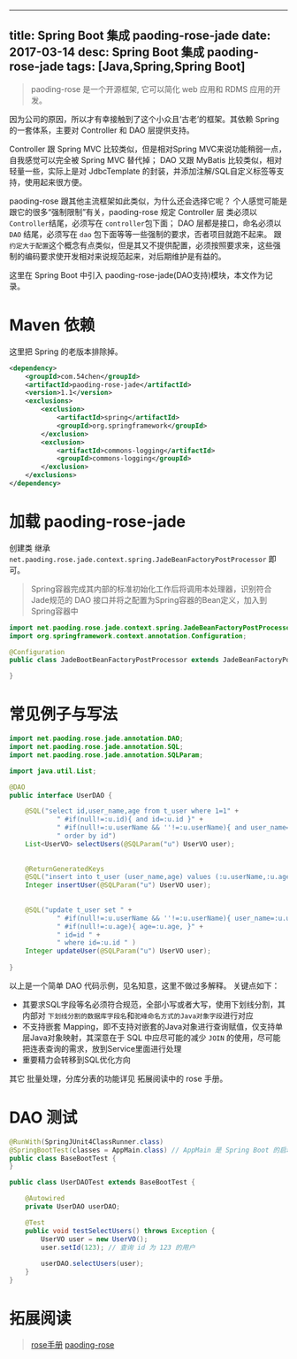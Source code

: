 ---------------
title: Spring Boot 集成 paoding-rose-jade
date: 2017-03-14
desc: Spring Boot 集成 paoding-rose-jade
tags: [Java,Spring,Spring Boot] 
---------------

> paoding-rose 是一个开源框架, 它可以简化 web 应用和 RDMS 应用的开发。

因为公司的原因，所以才有幸接触到了这个小众且‘古老’的框架。其依赖 Spring 的一套体系，主要对 Controller 和 DAO 层提供支持。

Controller 跟 Spring MVC 比较类似，但是相对Spring MVC来说功能稍弱一点，自我感觉可以完全被 Spring MVC 替代掉；
DAO 又跟 MyBatis 比较类似，相对轻量一些，实际上是对 JdbcTemplate 的封装，并添加注解/SQL自定义标签等支持，使用起来很方便。

paoding-rose 跟其他主流框架如此类似，为什么还会选择它呢？ 
个人感觉可能是跟它的很多“强制限制”有关，paoding-rose 规定 Controller 层 类必须以`Controller`结尾，必须写在 `controller`包下面；
DAO 层都是接口，命名必须以 `DAO` 结尾，必须写在 `dao` 包下面等等一些强制的要求，否者项目就跑不起来。
跟`约定大于配置`这个概念有点类似，但是其又不提供配置，必须按照要求来，这些强制的编码要求使开发相对来说规范起来，对后期维护是有益的。

这里在 Spring Boot 中引入 paoding-rose-jade(DAO支持)模块，本文作为记录。

<!--more-->

# Maven 依赖

这里把 Spring 的老版本排除掉。
``` xml
<dependency>
    <groupId>com.54chen</groupId>
    <artifactId>paoding-rose-jade</artifactId>
    <version>1.1</version>
    <exclusions>
        <exclusion>
            <artifactId>spring</artifactId>
            <groupId>org.springframework</groupId>
        </exclusion>
        <exclusion>
            <artifactId>commons-logging</artifactId>
            <groupId>commons-logging</groupId>
        </exclusion>
    </exclusions>
</dependency>
```

# 加载  paoding-rose-jade

创建类 继承 `net.paoding.rose.jade.context.spring.JadeBeanFactoryPostProcessor` 即可。

> Spring容器完成其内部的标准初始化工作后将调用本处理器，识别符合Jade规范的 DAO 接口并将之配置为Spring容器的Bean定义，加入到Spring容器中

``` java
import net.paoding.rose.jade.context.spring.JadeBeanFactoryPostProcessor;
import org.springframework.context.annotation.Configuration;

@Configuration
public class JadeBootBeanFactoryPostProcessor extends JadeBeanFactoryPostProcessor {

}
```

# 常见例子与写法


``` java
import net.paoding.rose.jade.annotation.DAO;
import net.paoding.rose.jade.annotation.SQL;
import net.paoding.rose.jade.annotation.SQLParam;

import java.util.List;

@DAO
public interface UserDAO {

    @SQL("select id,user_name,age from t_user where 1=1" +
            " #if(null!=:u.id){ and id=:u.id }" +
            " #if(null!=:u.userName && ''!=:u.userName){ and user_name=:u.userName }" +
            " order by id")
    List<UserVO> selectUsers(@SQLParam("u") UserVO user);
    
    
    @ReturnGeneratedKeys
    @SQL("insert into t_user (user_name,age) values (:u.userName,:u.age)")
    Integer insertUser(@SQLParam("u") UserVO user);
    
    
    @SQL("update t_user set " +
            " #if(null!=:u.userName && ''!=:u.userName){ user_name=:u.userName, }" +
            " #if(null!=:u.age){ age=:u.age, }" +
            " id=id " +
            " where id=:u.id " )
    Integer updateUser(@SQLParam("u") UserVO user);
    
}
```
以上是一个简单 DAO 代码示例，见名知意，这里不做过多解释。
关键点如下：
- 其要求SQL字段等名必须符合规范，全部小写或者大写，使用下划线分割，其内部对 `下划线分割的数据库字段名`和`驼峰命名方式的Java对象字段`进行对应
- 不支持嵌套 Mapping，即不支持对嵌套的Java对象进行查询赋值，仅支持单层Java对象映射，其深意在于 SQL 中应尽可能的减少 `JOIN` 的使用，尽可能把连表查询的需求，放到Service里面进行处理
- 重要精力会转移到SQL优化方向

其它 批量处理，分库分表的功能详见 拓展阅读中的 rose 手册。

# DAO 测试

``` java
@RunWith(SpringJUnit4ClassRunner.class)
@SpringBootTest(classes = AppMain.class) // AppMain 是 Spring Boot 的启动入口
public class BaseBootTest {
}
```

``` java
public class UserDAOTest extends BaseBootTest {

    @Autowired
    private UserDAO userDAO;

    @Test
    public void testSelectUsers() throws Exception {
        UserVO user = new UserVO();
        user.setId(123); // 查询 id 为 123 的用户 
        
        userDAO.selectUsers(user);
    }
}
```



# 拓展阅读
> [rose手册](http://www.54chen.com/rose.html)
> [paoding-rose](https://github.com/paoding-code/paoding-rose)